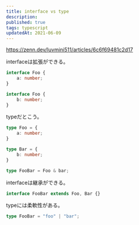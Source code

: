 ```yaml
---
title: interface vs type
description: 
published: true
tags: typescript
updatedAt: 2021-06-09
---
```


https://zenn.dev/luvmini511/articles/6c6f69481c2d17

interfaceは拡張ができる。

```ts
interface Foo {
    a: number;
}

interface Foo {
    b: number;
}
```

typeだとこう。

```ts
type Foo = {
    a: number;
}

type Bar = {
    b: number;
}

type FooBar = Foo & bar;
```

interfaceは継承ができる。

```ts
interface FooBar extends Foo, Bar {}
```

typeには柔軟性がある。

```ts
type FooBar = "foo" | "bar";
```

